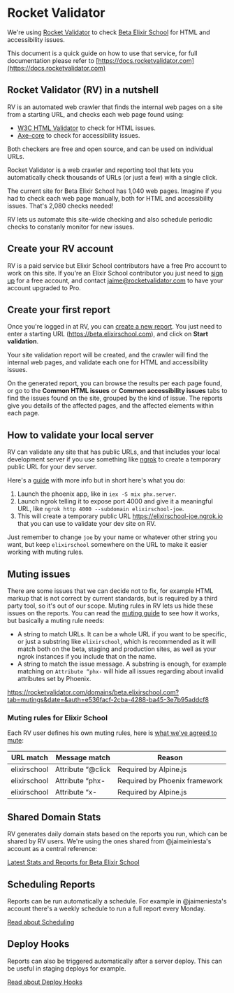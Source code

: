 # Rocket Validator

We're using [Rocket Validator](https://rocketvalidator.com) to check [Beta Elixir School](https://beta.elixirschool.com) for HTML and accessibility issues.

This document is a quick guide on how to use that service, for full documentation please refer to [https://docs.rocketvalidator.com](https://docs.rocketvalidator.com)

## Rocket Validator (RV) in a nutshell

RV is an automated web crawler that finds the internal web pages on a site from a starting URL, and checks each web page found using:

* [W3C HTML Validator](https://validator.w3.org/nu/) to check for HTML issues.
* [Axe-core](https://github.com/dequelabs/axe-core) to check for accessibility issues.

Both checkers are free and open source, and can be used on individual URLs.

Rocket Validator is a web crawler and reporting tool that lets you automatically check thousands of URLs (or just a few) with a single click.

The current site for Beta Elixir School has 1,040 web pages. Imagine if you had to check each web page manually, both for HTML and accessibility issues. That's 2,080 checks needed!

RV lets us automate this site-wide checking and also schedule periodic checks to constanly monitor for new issues.

## Create your RV account

RV is a paid service but Elixir School contributors have a free Pro account to work on this site. If you're an Elixir School contributor you just need to [sign up](https://rocketvalidator.com/registration/new) for a free account, and contact [jaime@rocketvalidator.com](mailto:jaime@rocketvalidator.com) to have your account upgraded to Pro.

## Create your first report

Once you're logged in at RV, you can [create a new report](https://rocketvalidator.com/s/new). You just need to enter a starting URL (https://beta.elixirschool.com), and click on **Start validation**.

Your site validation report will be created, and the crawler will find the internal web pages, and validate each one for HTML and accessibility issues.

On the generated report, you can browse the results per each page found, or go to the **Common HTML issues** or **Common accessibility issues** tabs to find the issues found on the site, grouped by the kind of issue. The reports give you details of the affected pages, and the affected elements within each page.

## How to validate your local server

RV can validate any site that has public URLs, and that includes your local development server if you use something like [ngrok](https://ngrok.com) to create a temporary public URL for your dev server.

Here's a [guide](https://docs.rocketvalidator.com/how-to-validate-your-local-server/) with more info but in short here's what you do:

1. Launch the phoenix app, like in `iex -S mix phx.server`.
2. Launch ngrok telling it to expose port 4000 and give it a meaningful URL, like `ngrok http 4000 --subdomain elixirschool-joe`.
3. This will create a temporary public URL https://elixirschool-joe.ngrok.io that you can use to validate your dev site on RV.

Just remember to change `joe` by your name or whatever other string you want, but keep `elixirschool` somewhere on the URL to make it easier working with muting rules.

## Muting issues

There are some issues that we can decide not to fix, for example HTML markup that is not correct by current standards, but is required by a third party tool, so it's out of our scope. Muting rules in RV lets us hide these issues on the reports. You can read the [muting guide](https://docs.rocketvalidator.com/muting/) to see how it works, but basically a muting rule needs:

* A string to match URLs. It can be a whole URL if you want to be specific, or just a substring like `elixirschool`, which is recommended as it will match both on the beta, staging and production sites, as well as your ngrok instances if you include that on the name.
* A string to match the issue message. A substring is enough, for example matching on `Attribute “phx-` will hide all issues regarding about invalid attributes set by Phoenix.

https://rocketvalidator.com/domains/beta.elixirschool.com?tab=mutings&date=&auth=e536facf-2cba-4288-ba45-3e7b95addcf8

### Muting rules for Elixir School

Each RV user defines his own muting rules, here is [what we've agreed to mute](https://rocketvalidator.com/domains/beta.elixirschool.com?tab=mutings&date=&auth=e536facf-2cba-4288-ba45-3e7b95addcf8):

| URL match    | Message match     | Reason                        |
| ------------ | ----------------- | ----------------------------- |
| elixirschool | Attribute “@click | Required by Alpine.js         |
| elixirschool | Attribute “phx-   | Required by Phoenix framework |
| elixirschool | Attribute “x-     | Required by Alpine.js         |

## Shared Domain Stats

RV generates daily domain stats based on the reports you run, which can be shared by RV users. We're using the ones shared from @jaimeiniesta's account as a central reference:

[Latest Stats and Reports for Beta Elixir School](https://rocketvalidator.com/domains/beta.elixirschool.com?tab=mutings&date=&auth=e536facf-2cba-4288-ba45-3e7b95addcf8)

## Scheduling Reports

Reports can be run automatically a schedule. For example in @jaimeniesta's account there's a weekly schedule to run a full report every Monday.

[Read about Scheduling](https://docs.rocketvalidator.com/scheduling/)

## Deploy Hooks

Reports can also be triggered automatically after a server deploy. This can be useful in staging deploys for example.

[Read about Deploy Hooks](https://docs.rocketvalidator.com/deploy-hooks/)

